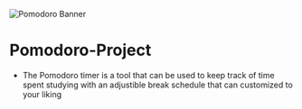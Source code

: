 ![Pomodoro Banner](https://user-images.githubusercontent.com/79054830/137161820-35478500-011a-44ee-8835-c7a84452b88b.jpeg)

#
# Pomodoro-Project
- The Pomodoro timer is a tool that can be used to keep track of time spent studying with an adjustible break schedule that can customized
to your liking

